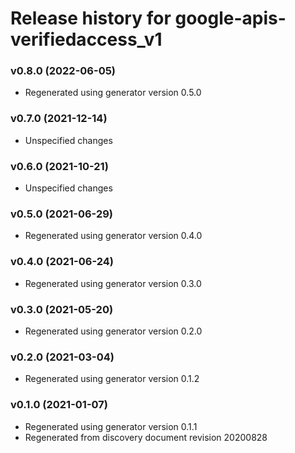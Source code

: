 # Release history for google-apis-verifiedaccess_v1

### v0.8.0 (2022-06-05)

* Regenerated using generator version 0.5.0

### v0.7.0 (2021-12-14)

* Unspecified changes

### v0.6.0 (2021-10-21)

* Unspecified changes

### v0.5.0 (2021-06-29)

* Regenerated using generator version 0.4.0

### v0.4.0 (2021-06-24)

* Regenerated using generator version 0.3.0

### v0.3.0 (2021-05-20)

* Regenerated using generator version 0.2.0

### v0.2.0 (2021-03-04)

* Regenerated using generator version 0.1.2

### v0.1.0 (2021-01-07)

* Regenerated using generator version 0.1.1
* Regenerated from discovery document revision 20200828

